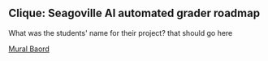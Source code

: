 ## Clique: Seagoville AI automated grader roadmap

What was the students' name for their project? that should go here

[Mural Baord](https://app.mural.co/t/globalgivingcampaign5058/m/globalgivingcampaign5058/1602597957206/a69df8278af2af27f68aac4be499a369ffb6abc8)
